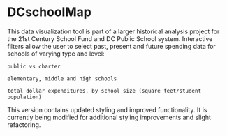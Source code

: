 # DCschoolMap
This data visualization tool is part of a larger historical analysis project for the 21st Century School Fund and DC Public School system.  Interactive filters allow the user to select past, present and future spending data for schools of varying type and level:


	public vs charter

	elementary, middle and high schools

	total dollar expenditures, by school size (square feet/student population)


This version contains updated styling and improved functionality. It is currently being modified for additional styling improvements and slight refactoring.




